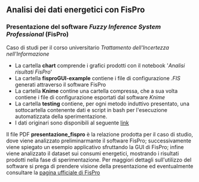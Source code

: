 ## Analisi dei dati energetici con FisPro ##

### Presentazione del software *Fuzzy Inference System Professional* (FisPro)

Caso di studi per il corso universitario *Trattamento dell'Incertezza nell'Informazione*

* La cartella **chart** comprende i grafici prodotti con il notebook '*Analisi risultati FisPro*'
* La cartella **fisproGUI-example** contiene i file di configurazione *.FIS* generati attraverso il software FisPro
* La cartella **Knime** contine una cartella compressa, che a sua volta contiene i file di configurazione esportati dal software *Knime*
* La cartella **testing** contiene, per ogni metodo induttivo presentato, una sottocartella contenente dati e script in bash per l'esecuzione automatizzata della sperimentazione.
* I dati originari sono disponibili al seguente [link](https://ieee-dataport.s3.amazonaws.com/competition/26487/data.zip?response-content-disposition=attachment%3B%20filename%3D%22data.zip%22&X-Amz-Algorithm=AWS4-HMAC-SHA256&X-Amz-Credential=AKIAJOHYI4KJCE6Q7MIQ%2F20210715%2Fus-east-1%2Fs3%2Faws4_request&X-Amz-Date=20210715T161624Z&X-Amz-SignedHeaders=Host&X-Amz-Expires=3600&X-Amz-Signature=eeaa84fd4c73227567e50ed9fd951437ef71d84d05a5cd71cae8a810b284a371)

Il file PDF **presentazione_fispro** è la relazione prodotta per il caso di studio, dove viene analizzato preliminarmante il software FisPro; successivamente viene spiegato un esempio applicativo sfruttando la GUI di FisPro; infine viene analizzato il dataset sui consumi energetici, mostrando i risultati prodotti nella fase di sperimentazione. Per maggiori dettagli sull'utilizzo del software si prega di prendere visione della presentazione ed eventualmente consultare la [pagina ufficiale di FisPro](https://www.fispro.org)
